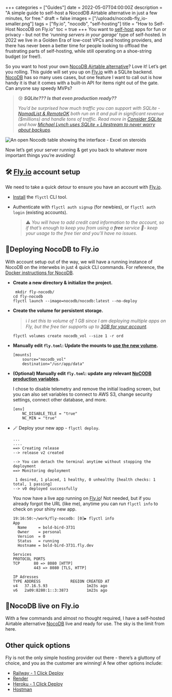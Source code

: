 +++
categories = ["Guides"]
date = 2022-05-07T04:00:00Z
description = "A simple guide to self-host a NocodDB Airtable alternative in just a few minutes, for free."
draft = false
images = ["/uploads/nocodb-fly_io-smaller.png"]
tags = ["fly.io", "nocodb", "self-hosting"]
title = "How to Self-Host NocoDB on Fly.io"
toc = true
+++
You want to [self-host](https://www.reddit.com/r/selfhosted/) apps for fun or privacy - but not the *‘running servers in your garage’* type of self-hosted. In 2022 we live in a Golden Era of low-cost VPCs and hosting providers, and there has never been a better time for people looking to offload the frustrating parts of self-hosting, while still operating on a shoe-string budget (or free!).

So you want to host your own [NocoDB Airtable alternative](https://www.nocodb.com/)? Love it! Let’s get you rolling. This guide will set you up on [Fly.io](http://Fly.io) with a SQLite backend.  [NocoDB](https://www.nocodb.com/) has so many uses cases, but one feature I want to call out is how handy it is that it comes with a built-in API for items right out of the gate. Can anyone say speedy MVPs?

> 😢  _**SQLite??? Is that even production ready??**_
> 
> _You’d be surprised how much traffic you can support with SQLite - [NomadList & RemoteOK](https://www.nocsdegree.com/pieter-levels-learn-coding/#what-technologies-does-pieter-levels-use) both run on it and pull in significant revenue ($millions) and handle tons of traffic.  Read more in [Consider SQLite](https://blog.wesleyac.com/posts/consider-sqlite) and how [Michael Lynch uses SQLite + Litestream to never worry about backups](https://mtlynch.io/litestream/)._
> 

![An open Nocodb table showing the interface - Excel on steroids](/uploads/nocodb-fly_io-smaller.png)

Now let’s get your server running & get you back to whatever more important things you’re avoiding!

## 🛠️ [Fly.io](http://Fly.io) account setup

We need to take a quick detour to ensure you have an account with [Fly.io](http://Fly.io).

- [Install](https://fly.io/docs/getting-started/installing-flyctl/) the `flyctl` CLI tool.
- Authenticate with `flyctl auth signup` (for newbies), or `flyctl auth login` (existing accounts).

    > ⚠️ *You will have to add credit card information to the account, so if that’s enough to keep you from using a **free** service 🤷- keep your usage to the free tier and you’ll have no issues.*
    > 

## 🤸Deploying NocoDB to Fly.io

With account setup out of the way, we will have a running instance of NocoDB on the interwebs in just 4 quick CLI commands.  For reference,  the [Docker instructions for NocoDB](https://docs.nocodb.com/getting-started/installation/#docker).

- **Create a new directory & initialize the project.**

    ```
     mkdir fly-nocodb/
    cd fly-nocodb
    flyctl launch --image=nocodb/nocodb:latest --no-deploy
    ```

- **Create the volume for persistent storage.**

    > ℹ️ *I set this to volume of 1 GB since I am deploying multiple apps on Fly, but the free tier supports up to [3GB for your account](https://fly.io/docs/about/pricing/#free-allowances).*
    > 

    ```
    flyctl volumes create nocodb_vol --size 1 -r ord
    ```

- **Manually edit `fly.toml`: Update the mounts to [use the new volume](https://fly.io/docs/reference/configuration/#the-mounts-section).**

    ```
    [mounts]
        source="nocodb_vol"
        destination="/usr/app/data"
    ```

- **(Optional) Manually edit `fly.toml`:  update any relevant [NoCODB production variables](https://docs.nocodb.com/getting-started/installation/#environment-variables).**

    I chose to disable telemetry and remove the initial loading screen, but you can also set variables to connect to AWS S3, change security settings, connect other database, and more.

    ```
    [env]
        NC_DISABLE_TELE = "true"
        NC_MIN = "true"
    ```

- 🪄 Deploy your new app - `flyctl deploy`.

    ```
    ...
    ....
    ==> Creating release
    --> release v2 created
    
    --> You can detach the terminal anytime without stopping the deployment
    ==> Monitoring deployment
    
     1 desired, 1 placed, 1 healthy, 0 unhealthy [health checks: 1 total, 1 passing]
    --> v0 deployed successfully
    ```

    You now have a live app running on [Fly.io](http://Fly.io)!  Not needed, but if you already forgot the URL (like me), anytime you can run `flyctl info` to check on your shiny new app.

    ```
    19:16:50:~/work/fly-nocodb: [0]▶ flyctl info
    App
      Name     = bold-bird-3731
      Owner    = personal
      Version  = 0
      Status   = running
      Hostname = bold-bird-3731.fly.dev

    Services
    PROTOCOL PORTS
    TCP      80 => 8080 [HTTP]
             443 => 8080 [TLS, HTTP]
    
    IP Adresses
    TYPE ADDRESS             REGION CREATED AT
    v4   37.16.5.93                 1m23s ago
    v6   2a09:8280:1::3:3873        1m23s ago
    ```

## 🌴NocoDB live on Fly.io

With a few commands and almost no thought required, I have a self-hosted Airtable alternative [NocoDB](https://www.nocodb.com/) live and ready for use. The sky is the limit from here.

## Other quick options

Fly is not the only simple hosting provider out there - there’s a gluttony of choice, and you as the customer are winning! A few other options include:

- [Railway - 1 Click Deploy](https://railway.app/new/starters/nocodb)
- [Render](https://render.com/)
- [Heroku - 1 Click Deploy](https://docs.nocodb.com/getting-started/installation/#1-click-deploy-to-heroku)
- [Hostman](https://hostman.com)
